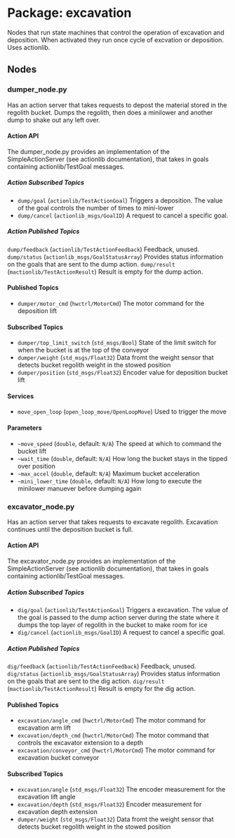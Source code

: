 #  Package: excavation

Nodes that run state machines that control the operation of excavation and deposition. When activated they run once cycle of excvation or deposition.
Uses actionlib.

## Nodes

### dumper_node.py

Has an action server that takes requests to depost the material stored in the
regolith bucket. Dumps the regolith, then does a minilower and another dump to
shake out any left over.

#### Action API
The dumper_node.py provides an implementation of the SimpleActionServer (see actionlib documentation), that takes in goals containing actionlib/TestGoal messages.

##### Action Subscribed Topics
* `dump/goal` (`actionlib/TestActionGoal`)
    Triggers a deposition. The value of the goal controls the number
    of times to mini-lower
* `dump/cancel` (`actionlib_msgs/GoalID`)
    A request to cancel a specific goal.

##### Action Published Topics
`dump/feedback` (`actionlib/TestActionFeedback`)
    Feedback, unused.
`dump/status` (`actionlib_msgs/GoalStatusArray`)
    Provides status information on the goals that are sent to the dump action.
`dump/result` (`mactionlib/TestActionResult`)
    Result is empty for the dump action.

#### Published Topics
* `dumper/motor_cmd` (`hwctrl/MotorCmd`)
    The motor command for the deposition lift

#### Subscribed Topics
* `dumper/top_limit_switch` (`std_msgs/Bool`)
    State of the limit switch for when the bucket is at the top of the conveyor
* `dumper/weight` (`std_msgs/Float32`)
    Data fromt the weight sensor that detects bucket regolith weight
    in the stowed position
* `dumper/position` (`std_msgs/Float32`)
    Encoder value for deposition bucket lift

#### Services
* `move_open_loop` (`open_loop_move/OpenLoopMove`)
    Used to trigger the move

#### Parameters
* `~move_speed` (`double`, default: `N/A`)
    The speed at which to command the bucket lift
* `~wait_time` (`double`, default: `N/A`)
    How long the bucket stays in the tipped over position
* `~max_accel` (`double`, default: `N/A`)
    Maximum bucket acceleration
* `~mini_lower_time` (`double`, default: `N/A`)
    How long to execute the minilower manuever before dumping again


### excavator_node.py

Has an action server that takes requests to excavate regolith.
Excavation continues until the deposition bucket is full.

#### Action API
The excavator_node.py provides an implementation of the SimpleActionServer (see actionlib documentation), that takes in goals containing actionlib/TestGoal messages.

##### Action Subscribed Topics
* `dig/goal` (`actionlib/TestActionGoal`)
    Triggers a excavation. The value of the goal is passed to
    the dump action server during the state where it dumps
    the top layer of regolith in the bucket to make room for ice
* `dig/cancel` (`actionlib_msgs/GoalID`)
    A request to cancel a specific goal.

##### Action Published Topics
`dig/feedback` (`actionlib/TestActionFeedback`)
    Feedback, unused.
`dig/status` (`actionlib_msgs/GoalStatusArray`)
    Provides status information on the goals that are sent to the dig action.
`dig/result` (`mactionlib/TestActionResult`)
    Result is empty for the dig action.

#### Published Topics
* `excavation/angle_cmd` (`hwctrl/MotorCmd`)
    The motor command for excavation arm lift
* `excavation/depth_cmd` (`hwctrl/MotorCmd`)
    The motor command that controls the excavator extension to a depth
* `excavation/conveyor_cmd` (`hwctrl/MotorCmd`)
    The motor command for excavation bucket conveyor

#### Subscribed Topics
* `excavation/angle` (`std_msgs/Float32`)
    The encoder measurement for the excavation lift angle
* `excavation/depth` (`std_msgs/Float32`)
    Encoder measurement for excavation depth extension
* `dumper/weight` (`std_msgs/Float32`)
    Data fromt the weight sensor that detects bucket regolith weight
    in the stowed position
